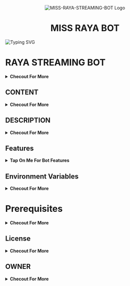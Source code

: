 <p align="center">
  <img src="https://github.com/user-attachments/assets/f2f447c5-3890-4284-afb7-2b24c0281c55" alt="MISS-RAYA-STREAMING-BOT Logo">
</p>
<h1 align="center">
  MISS RAYA BOT
</h1>

![Typing SVG](https://readme-typing-svg.herokuapp.com/?lines=Welcome+To+MISS-RAYA-STREAMING+BOT;A+Highly+Advance+File+Store+Bot;Made+By+Yt-@TechRewindEditz!;With+Link+Conversion+Feature+Stream/Download+Link+Website+Movies+Streaming+Features;A+Bot+With+Fully+Advanced+Feature!;Thank+You!)
</p>

# RAYA STREAMING BOT
<b><details><summary>Checout For More</summary>
A Python-based bot to convert Terabox links to direct media download links and stream them using MXPlayer, and also providing streaming movies from WEBSITES link(Movies Link)
</b>
</details>

## CONTENT
<b><details><summary>Checout For More</summary>
- [x]  Description
- [x]  Features
- [x]  Prerequisites
- [x]  Setup
- [x]  License
</b>
</details>


## DESCRIPTION
<b><details><summary>Checout For More</summary>
The Terabox Link Converter Bot is a Python-based tool designed to convert Terabox file links into direct media download links. Additionally, it provides an option to stream the media directly using MXPlayer. This bot simplifies the process of accessing media files hosted on Terabox by generating direct links that can be easily shared or streamed.
</b>
</details>

## Features
<b><details><summary>Tap On Me For Bot Features</summary>
 
- [x]Link Conversion: 
Converts Terabox links to direct download links
- [x] MXPlayer Streaming: 
Offers an option to stream media files using MXPlayer.
- [x] User-Friendly: 
Simple command-line interface for easy operation.
- [x] Extensible: 
Modular code structure for easy enhancements and additional features
- [x] Website Moveis Streaming:
      Advance Features an to stream media files using Websites link of any Movies. (LIMITED URL)
      
- [x] Install MYPLAYER
- [x] MORE FEATURES COMING SOON
</b>
</details>

## Environment Variables
<b><details><summary>Checout For More</summary>

- `API_ID` : Get From [my.telegram.org](https://my.telegram.org)
- `API_HASH` : Get From [my.telegram.org](https://my.telegram.org)
- `BOT_TOKEN` : Get From [BotFather](https://telegram.me/BotFather)
- `BOT_USERNAME` : Your Bot Username Without @
- `DB_URI` : Mongodb Database Url For Main Bot [Tutorial Watch Here](https://youtu.be/DAHRmFdw99o)
- `CLONE_DB_URI` : Mongodb Database Url For Clone Bot [Tutorial Watch Here](https://youtu.be/DAHRmFdw99o)
- `ADMINS` : It mean Admin/Owner Id For Broadcasting Message.
- `LOG_CHANNEL` : Log channel id start with -100xxxxxx
- `URL` : Your Server App Link With https:// and in last make sure one / is given.
- `AUTO_DELETE` : Time In Minutes
- `AUTO_DELETE_TIME` : Time In Seconds
- `PYTHON_VERSION` : This Variable Is Only For Render, Value IS `3.10.8`
- `PORT` : This Variable Is Only For Render, Value IS `8080` `8000`
</b>
</details>


# Prerequisites
<b><details><summary>Checout For More</summary>
- [x]  Python 3.x
- [x]  pip (Python package installer)
- [x]  MXPlayer (installed on your system and added to the system PATH)
</b>
</details>

## License
<b><details><summary>Checout For More</summary>
This project is licensed under the MIT License.
</b>
</details>

## OWNER 
<b><details><summary>Checout For More</summary>
CONTRIBUTOR [TechRewindEditz] 
[https://github.com/TechRewindEditz]

## ©️TechRewindEditz

</b>
</details>
 
 

